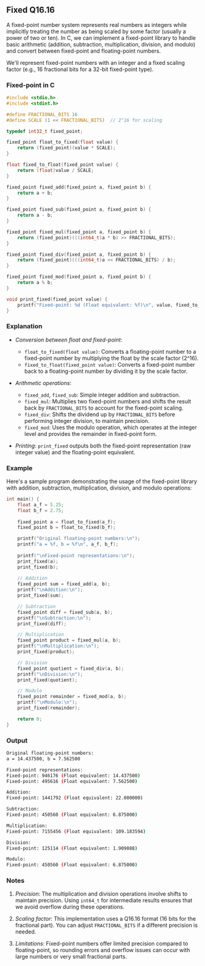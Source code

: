 
## Fixed Q16.16

A fixed-point number system represents real numbers as integers while implicitly treating
the number as being scaled by some factor (usually a power of two or ten). In C, we can
implement a fixed-point library to handle basic arithmetic (addition, subtraction, multiplication,
division, and modulo) and convert between fixed-point and floating-point numbers.

We'll represent fixed-point numbers with an integer and a fixed scaling factor
(e.g., 16 fractional bits for a 32-bit fixed-point type).


### Fixed-point in C


```c
#include <stdio.h>
#include <stdint.h>

#define FRACTIONAL_BITS 16
#define SCALE (1 << FRACTIONAL_BITS)  // 2^16 for scaling

typedef int32_t fixed_point;

fixed_point float_to_fixed(float value) {
    return (fixed_point)(value * SCALE);
}

float fixed_to_float(fixed_point value) {
    return (float)value / SCALE;
}

fixed_point fixed_add(fixed_point a, fixed_point b) {
    return a + b;
}

fixed_point fixed_sub(fixed_point a, fixed_point b) {
    return a - b;
}

fixed_point fixed_mul(fixed_point a, fixed_point b) {
    return (fixed_point)(((int64_t)a * b) >> FRACTIONAL_BITS);
}

fixed_point fixed_div(fixed_point a, fixed_point b) {
    return (fixed_point)(((int64_t)a << FRACTIONAL_BITS) / b);
}

fixed_point fixed_mod(fixed_point a, fixed_point b) {
    return a % b;
}

void print_fixed(fixed_point value) {
    printf("Fixed-point: %d (Float equivalent: %f)\n", value, fixed_to_float(value));
}
```

### Explanation

- *Conversion between float and fixed-point*:
  - `float_to_fixed(float value)`: Converts a floating-point number to a fixed-point number
    by multiplying the float by the scale factor (2^16).
  - `fixed_to_float(fixed_point value)`: Converts a fixed-point number back to a floating-point
    number by dividing it by the scale factor.
  
- *Arithmetic operations*:
  - `fixed_add`, `fixed_sub`: Simple integer addition and subtraction.
  - `fixed_mul`: Multiplies two fixed-point numbers and shifts the result back by `FRACTIONAL_BITS`
    to account for the fixed-point scaling.
  - `fixed_div`: Shifts the dividend up by `FRACTIONAL_BITS` before performing integer division,
    to maintain precision.
  - `fixed_mod`: Uses the modulo operation, which operates at the integer level and provides
    the remainder in fixed-point form.

- *Printing*: `print_fixed` outputs both the fixed-point representation (raw integer value) and
  the floating-point equivalent.


### Example

Here's a sample program demonstrating the usage of the fixed-point library
with addition, subtraction, multiplication, division, and modulo operations:

```c
int main() {
    float a_f = 5.25;
    float b_f = 2.75;
    
    fixed_point a = float_to_fixed(a_f);
    fixed_point b = float_to_fixed(b_f);

    printf("Original floating-point numbers:\n");
    printf("a = %f, b = %f\n", a_f, b_f);
    
    printf("\nFixed-point representations:\n");
    print_fixed(a);
    print_fixed(b);
    
    // Addition
    fixed_point sum = fixed_add(a, b);
    printf("\nAddition:\n");
    print_fixed(sum);

    // Subtraction
    fixed_point diff = fixed_sub(a, b);
    printf("\nSubtraction:\n");
    print_fixed(diff);

    // Multiplication
    fixed_point product = fixed_mul(a, b);
    printf("\nMultiplication:\n");
    print_fixed(product);

    // Division
    fixed_point quotient = fixed_div(a, b);
    printf("\nDivision:\n");
    print_fixed(quotient);

    // Modulo
    fixed_point remainder = fixed_mod(a, b);
    printf("\nModulo:\n");
    print_fixed(remainder);

    return 0;
}
```

### Output

```bash
Original floating-point numbers:
a = 14.437500, b = 7.562500

Fixed-point representations:
Fixed-point: 946176 (Float equivalent: 14.437500)
Fixed-point: 495616 (Float equivalent: 7.562500)

Addition:
Fixed-point: 1441792 (Float equivalent: 22.000000)

Subtraction:
Fixed-point: 450560 (Float equivalent: 6.875000)

Multiplication:
Fixed-point: 7155456 (Float equivalent: 109.183594)

Division:
Fixed-point: 125114 (Float equivalent: 1.909088)

Modulo:
Fixed-point: 450560 (Float equivalent: 6.875000)
```

### Notes

1. *Precision*: The multiplication and division operations involve shifts
   to maintain precision. Using `int64_t` for intermediate results ensures
   that we avoid overflow during these operations.

2. *Scaling factor*: This implementation uses a Q16.16 format (16 bits for
   the fractional part). You can adjust `FRACTIONAL_BITS` if a different
   precision is needed.

3. *Limitations*: Fixed-point numbers offer limited precision compared to
   floating-point, so rounding errors and overflow issues can occur with
   large numbers or very small fractional parts.
